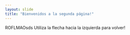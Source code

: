 ```yaml
---
layout: slide
title: "Bienvenidos a la segunda página!"
---
```

ROFLMAOsds
Utiliza la flecha hacia la izquierda para volver!
